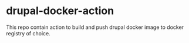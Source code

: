 # drupal-docker-action
This repo contain action to build and push drupal docker image to docker registry of choice.
